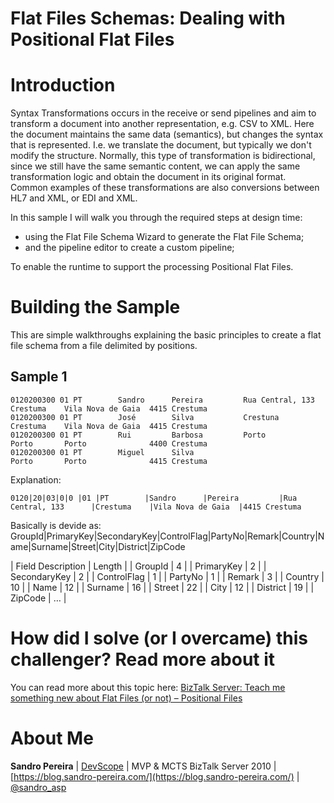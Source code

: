 # Flat Files Schemas: Dealing with Positional Flat Files

# Introduction
Syntax Transformations occurs in the receive or send pipelines and aim to transform a document into another representation, e.g. CSV to XML. Here the document maintains the same data (semantics), but changes the syntax that is represented. I.e. we translate the document, but typically we don't modify the structure. Normally, this type of transformation is bidirectional, since we still have the same semantic content, we can apply the same transformation logic and obtain the document in its original format. Common examples of these transformations are also conversions between HL7 and XML, or EDI and XML.

In this sample I will walk you through the required steps at design time:
* using the Flat File Schema Wizard to generate the Flat File Schema;
* and the pipeline editor to create a custom pipeline;

To enable the runtime to support the processing Positional Flat Files.

# Building the Sample
This are simple walkthroughs explaining the basic principles to create a flat file schema from a file delimited by positions. 

## Sample 1

    
	0120200300 01 PT        Sandro      Pereira         Rua Central, 133      Crestuma    Vila Nova de Gaia  4415 Crestuma
	0120200300 01 PT        José        Silva           Crestuna              Crestuma    Vila Nova de Gaia  4415 Crestuma
	0120200300 01 PT        Rui         Barbosa         Porto                 Porto       Porto              4400 Crestuma
	0120200300 01 PT        Miguel      Silva                                 Porto       Porto              4415 Crestuma
    
Explanation:
    
    0120|20|03|0|0 |01 |PT        |Sandro      |Pereira         |Rua Central, 133      |Crestuma    |Vila Nova de Gaia  |4415 Crestuma
    

Basically is devide as:
GroupId|PrimaryKey|SecondaryKey|ControlFlag|PartyNo|Remark|Country|Name|Surname|Street|City|District|ZipCode

| Field Description | Length |
| GroupId | 4 |
| PrimaryKey | 2 |
| SecondaryKey | 2 |
| ControlFlag | 1 |
| PartyNo | 1 |
| Remark | 3 |
| Country | 10 |
| Name | 12 |
| Surname | 16 |
| Street | 22 |
| City | 12 |
| District | 19 |
| ZipCode | … |


# How did I solve (or I overcame) this challenger? Read more about it
You can read more about this topic here: [BizTalk Server: Teach me something new about Flat Files (or not) – Positional Files](https://blog.sandro-pereira.com/2015/11/03/biztalk-server-teach-me-something-new-about-flat-files-or-not-positional-files/)

# About Me
**Sandro Pereira** | [DevScope](http://www.devscope.net/) | MVP & MCTS BizTalk Server 2010 | [https://blog.sandro-pereira.com/](https://blog.sandro-pereira.com/) | [@sandro_asp](https://twitter.com/sandro_asp)

